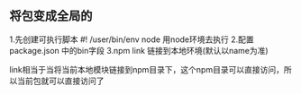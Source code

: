 ## 将包变成全局的

1.先创建可执行脚本  #! /user/bin/env node  用node环境去执行
2.配置package.json 中的bin字段
3.npm link 链接到本地环境(默认以name为准)



link相当于当将当前本地模块链接到npm目录下，这个npm目录可以直接访问，所以当前包就可以直接访问了
